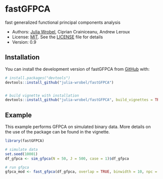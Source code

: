 
<!-- README.md is generated from README.Rmd. Please edit that file -->

# fastGFPCA

<!-- badges: start -->
<!-- badges: end -->

fast generalized functional principal components analysis

-   Authors: [Julia Wrobel](http://juliawrobel.com), Ciprian
    Crainiceanu, Andrew Leroux
-   License: [MIT](https://opensource.org/licenses/MIT). See the
    [LICENSE](LICENSE) file for details
-   Version: 0.9

## Installation

You can install the development version of fastGFPCA from
[GitHub](https://github.com/) with:

``` r
# install.packages("devtools")
devtools::install_github("julia-wrobel/fastGFPCA")


# build vignette with installation
devtools::install_github("julia-wrobel/fastGFPCA", build_vignettes = TRUE)
```

## Example

This example performs GFPCA on simulated binary data. More details on
the use of the package can be found in the vignette.

``` r
library(fastGFPCA)

# simulate data
set.seed(10001)
df_gfpca <- sim_gfpca(N = 50, J = 500, case = 1)$df_gfpca

# run gfpca
gfpca_mod <- fast_gfpca(df_gfpca, overlap = TRUE, binwidth = 10, npc = 4, family = "binomial")
```
